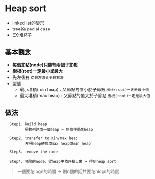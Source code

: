 # Heap sort
* linked list的變形
* tree的special case
* EX:堆杯子

## 基本觀念
* **每個節點(node)只能有兩個子節點** 
* **樹根(root)一定最小或最大**
* 先左後右 `從最左邊比到最右邊`
* 型態 : 
    * 最小堆積(min heap) : 父節點的值小於子節點  `樹根(root)一定是最小值`
    * 最大堆積(max heap) : 父節點的值大於子節點  `樹根(root)一定是最大值`
      
## 做法
      Step1. build heap
             把數列建成一個heap → 無條件擺進heap
             
      Step2. transfer to min/max heap 
             再把heap轉換成max heap或min heap
             
      Step3. remove the node
      
      Step4. 移除的node，從heap中依序抽出來 → 得到heap sort
>一個要花logn的時間 → 則n個的話共要花nlogn的時間
